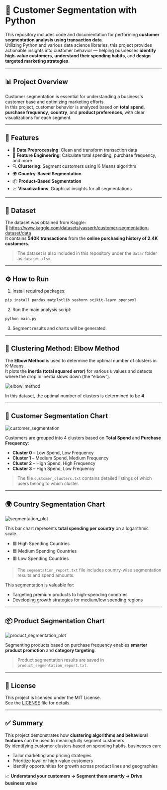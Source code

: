 # 🧠 Customer Segmentation with Python

This repository includes code and documentation for performing **customer segmentation analysis using transaction data**.  
Utilizing Python and various data science libraries, this project provides actionable insights into customer behavior — helping businesses **identify high-value customers**, **understand their spending habits**, and **design targeted marketing strategies**.

---

## 📊 Project Overview

Customer segmentation is essential for understanding a business's customer base and optimizing marketing efforts.  
In this project, customer behavior is analyzed based on **total spend**, **purchase frequency**, **country**, and **product preferences**, with clear visualizations for each segment.

---

## 🚀 Features

- 🔄 **Data Preprocessing**: Clean and transform transaction data  
- 🧮 **Feature Engineering**: Calculate total spending, purchase frequency, and more  
- 🔍 **Clustering**: Segment customers using K-Means algorithm  
- 🌍 **Country-Based Segmentation**  
- 📦 **Product-Based Segmentation**  
- 📈 **Visualizations**: Graphical insights for all segmentations

---

## 📂 Dataset

The dataset was obtained from Kaggle:  
🔗 https://www.kaggle.com/datasets/yasserh/customer-segmentation-dataset/data  
It contains **540K transactions** from the **online purchasing history of 2.4K customers**.

> The dataset is also included in this repository under the `data/` folder as `dataset.xlsx`.

---

## ⚙️ How to Run

1. Install required packages:

```bash
pip install pandas matplotlib seaborn scikit-learn openpyxl
```

2. Run the main analysis script:

```bash
python main.py
```

3. Segment results and charts will be generated.

---

## 📌 Clustering Method: Elbow Method

The **Elbow Method** is used to determine the optimal number of clusters in K-Means.  
It plots the **inertia (total squared error)** for various `k` values and detects where the drop in inertia slows down (the “elbow”).

![elbow_method](https://github.com/user-attachments/assets/9927bd04-63c6-4aa3-8227-f830db0e89da)

In this dataset, the optimal number of clusters is determined to be **4**.

---

## 👥 Customer Segmentation Chart

![customer_segmentation](https://github.com/user-attachments/assets/cc6289f0-89b9-43bb-9334-c921f44a385e)

Customers are grouped into 4 clusters based on **Total Spend** and **Purchase Frequency**:

- **Cluster 0** – Low Spend, Low Frequency  
- **Cluster 1** – Medium Spend, Medium Frequency  
- **Cluster 2** – High Spend, High Frequency  
- **Cluster 3** – High Spend, Low Frequency  

> The file `customer_clusters.txt` contains detailed listings of which users belong to which cluster.

---

## 🌍 Country Segmentation Chart

![segmentation_plot](https://github.com/user-attachments/assets/971ccc1c-5794-4e48-bad5-4660b20254b5)

This bar chart represents **total spending per country** on a logarithmic scale.

- 🟩 High Spending Countries  
- 🟦 Medium Spending Countries  
- 🟥 Low Spending Countries  

> The `segmentation_report.txt` file includes country-wise segmentation results and spend amounts.

This segmentation is valuable for:

- Targeting premium products to high-spending countries  
- Developing growth strategies for medium/low spending regions

---

## 📦 Product Segmentation Chart

![product_segmentation_plot](https://github.com/user-attachments/assets/98adef39-7ea6-401d-98ab-02fecdd4e7a7)

Segmenting products based on purchase frequency enables **smarter product promotion** and **category targeting**.

> Product segmentation results are saved in `product_segmentation_report.txt`.

---

## 📜 License

This project is licensed under the MIT License.  
See the [LICENSE](./LICENSE) file for details.

---

## ✅ Summary

This project demonstrates how **clustering algorithms and behavioral features** can be used to meaningfully segment customers.  
By identifying customer clusters based on spending habits, businesses can:

- Tailor marketing and pricing strategies  
- Prioritize loyal or high-value customers  
- Identify opportunities for growth across product lines and geographies

📈 **Understand your customers → Segment them smartly → Drive business value**
